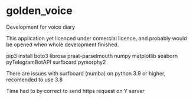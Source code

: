 # golden_voice
Development for voice diary

This application yet licenced under comercial licence, and probably would be opened when whole development finished.


pip3 install boto3 librosa praat-parselmouth numpy matplotlib seaborn pyTelegramBotAPI surfboard pymorphy2


There are issues with surfboard (numba) on python 3.9 or higher, recomended to use 3.8

Time had to by correct to send https request on Y server